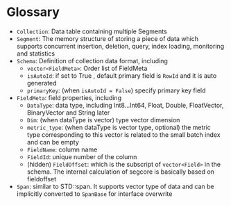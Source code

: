 # Glossary

- `Collection`: Data table containing multiple Segments
- `Segment`: The memory structure of storing a piece of data which supports concurrent insertion, deletion, query, index loading, monitoring and statistics
- `Schema`: Definition of collection data format, including
  - `vector<FieldMeta>`: Order list of FieldMeta
  - `isAutoId`: if set to True , default primary field is `RowId` and it is auto generated
  - `primaryKey`: (when `isAutoId = False`) specify primary key field
- `FieldMeta`: field properties, including
  - `DataType`: data type, including Int8...Int64, Float, Double, FloatVector, BinaryVector and String later
  - `Dim`: (when dataType is vector) type vector dimension
  - `metric_type`: (when dataType is vector type, optional) the metric type corresponding to this vector is related to the small batch index and can be empty
  - `FieldName`: column name
  - `FieldId`: unique number of the column
  - (hidden) `FieldOffset`: which is the subscript of `vector<Field>` in the schema. The internal calculation of segcore is basically based on fieldoffset
- `Span`: similar to STD::span. It supports vector type of data and can be implicitly converted to `SpanBase` for interface overwrite
